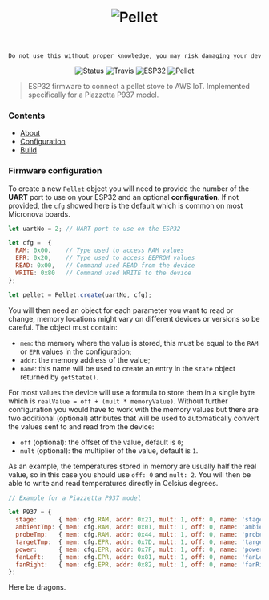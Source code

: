 <h1 align="center"><br>
<img src="https://user-images.githubusercontent.com/6751621/29040987-705cb454-7bb1-11e7-9bc9-250dc4410273.png" alt="Pellet">
<br><br>
</h1>

<div align="center"><sub><pre>Do not use this without proper knowledge, you may risk damaging your device.</pre></sub>

![Status](https://img.shields.io/badge/status-development-red.svg) ![Travis](https://img.shields.io/travis/daniele-salvagni/pellet-aws-iot.svg) ![ESP32](https://img.shields.io/badge/platform-esp32-1a7bbd.svg) ![Pellet](https://img.shields.io/badge/pellet-burning-5861a3.svg)

</div>

> ESP32 firmware to connect a pellet stove to AWS IoT. Implemented specifically for a Piazzetta P937 model.



### Contents

- [About](#about)
- [Configuration](#configuration)
- [Build](#build)


### Firmware configuration

To create a new `Pellet` object you will need to provide the number of the **UART** port to
use on your ESP32 and an optional **configuration**. If not provided, the `cfg` showed here is
the default which is common on most Micronova boards.

```javascript
let uartNo = 2; // UART port to use on the ESP32

let cfg =  {
  RAM: 0x00,    // Type used to access RAM values
  EPR: 0x20,    // Type used to access EEPROM values
  READ: 0x00,   // Command used READ from the device
  WRITE: 0x80   // Command used WRITE to the device
};

let pellet = Pellet.create(uartNo, cfg);

```

You will then need an object for each parameter you want to read or change, memory
locations might vary on different devices or versions so be careful. The object must
contain:

- `mem`: the memory where the value is stored, this must be equal to the `RAM` or `EPR`
values in the configuration;
- `addr`: the memory address of the value;
- `name`: this name will be used to create an entry in the `state` object returned by
  `getState()`.

For most values the device will use a formula to store them in a single byte which is
`realValue = off + (mult * memoryValue)`. Without further configuration you would have
to work with the memory values but there are two additional (optional) attributes that
will be used to automatically convert the values sent to and read from the device:

- `off` (optional): the offset of the value, default is `0`;
- `mult` (optional): the multiplier of the value, default is `1`.

As an example, the temperatures stored in memory are usually half the real value, so in
this case you should use `off: 0` and `mult: 2`. You will then be able to write and read
temperatures directly in Celsius degrees.


```javascript
// Example for a Piazzetta P937 model

let P937 = {
  stage:      { mem: cfg.RAM, addr: 0x21, mult: 1, off: 0, name: 'stage' },
  ambientTmp: { mem: cfg.RAM, addr: 0x01, mult: 1, off: 0, name: 'ambientTmp' },
  probeTmp:   { mem: cfg.RAM, addr: 0x44, mult: 1, off: 0, name: 'probeTmp' },
  targetTmp:  { mem: cfg.EPR, addr: 0x7D, mult: 1, off: 0, name: 'targetTmp' },
  power:      { mem: cfg.EPR, addr: 0x7F, mult: 1, off: 0, name: 'power' },
  fanLeft:    { mem: cfg.EPR, addr: 0x81, mult: 1, off: 0, name: 'fanLeft' },
  fanRight:   { mem: cfg.EPR, addr: 0x82, mult: 1, off: 0, name: 'fanRight' }
};
```

Here be dragons.
